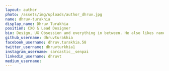 ```yaml
---
layout: author
photo: /assets/img/uploads/author_dhruv.jpg
name: dhruv-turakhia
display_name: Dhruv Turakhia
position: CXO & Lead Designer
bio: Design, UX Obsession and everything in between. He also likes ramen
github_username: dhruvturakhia
facebook_username: dhruv.turakhia.58
twitter_username: dhruvturkhia1
instagram_username: sarcastic__senpai
linkedin_username: dhruvt
medium_username: 
---
```


